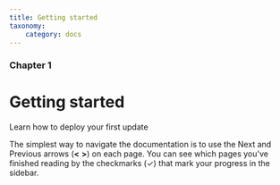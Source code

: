 ```yaml
---
title: Getting started
taxonomy:
    category: docs
---
```


### Chapter 1

# Getting started

Learn how to deploy your first update

The simplest way to navigate the documentation is to use the Next and Previous arrows (**<**   **>**) on each page. You can see which pages you've finished reading by the checkmarks (✓) that mark your progress in the sidebar.
